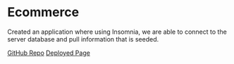 # Ecommerce
Created an application where using Insomnia, we are able to connect to the server database and pull information that is seeded.

[GitHub Repo](https://github.com/awalkosz/Ecommerce)
[Deployed Page](https://awalkosz.github.io/Ecommerce/)